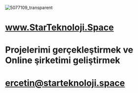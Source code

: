 ![5077109_transparent](https://user-images.githubusercontent.com/93947784/175791986-711b4c8a-33a6-4452-838a-d3990bb1f778.png)

# www.StarTeknoloji.Space  
                                     
# Projelerimi gerçekleştirmek ve Online  şirketimi geliştirmek                                                                                                               
# ercetin@starteknoloji.space    
  
